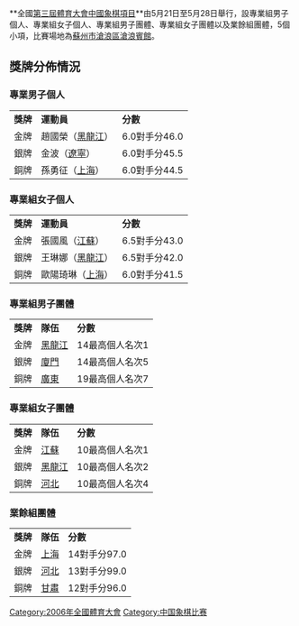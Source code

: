 **全國[第三屆體育大會](../Page/第三屆全國體育大會.md "wikilink")[中國象棋項目](https://zh.wikipedia.org/wiki/中國象棋 "wikilink")**由5月21日至5月28日舉行，設專業組男子個人、專業組女子個人、專業組男子團體、專業組女子團體以及業餘組團體，5個小項，比賽場地為[蘇州市滄浪區滄浪賓館](https://zh.wikipedia.org/wiki/蘇州市滄浪區滄浪賓館 "wikilink")。

## 獎牌分佈情況

### 專業男子個人

|        |                                                          |            |
| ------ | -------------------------------------------------------- | ---------- |
| **獎牌** | **運動員**                                                  | **分數**     |
| 金牌     | 趙國榮（[黑龍江](https://zh.wikipedia.org/wiki/黑龍江 "wikilink")） | 6.0對手分46.0 |
| 銀牌     | 金波（[遼寧](https://zh.wikipedia.org/wiki/遼寧 "wikilink")）    | 6.0對手分45.5 |
| 銅牌     | 孫勇征（[上海](https://zh.wikipedia.org/wiki/上海 "wikilink")）   | 6.0對手分44.5 |

### 專業組女子個人

|        |                                                          |            |
| ------ | -------------------------------------------------------- | ---------- |
| **獎牌** | **運動員**                                                  | **分數**     |
| 金牌     | 張國風（[江蘇](https://zh.wikipedia.org/wiki/江蘇 "wikilink")）   | 6.5對手分43.0 |
| 銀牌     | 王琳娜（[黑龍江](https://zh.wikipedia.org/wiki/黑龍江 "wikilink")） | 6.5對手分42.0 |
| 銅牌     | 歐陽琦琳（[上海](https://zh.wikipedia.org/wiki/上海 "wikilink")）  | 6.0對手分41.5 |

### 專業組男子團體

|        |                                                     |           |
| ------ | --------------------------------------------------- | --------- |
| **獎牌** | **隊伍**                                              | **分數**    |
| 金牌     | [黑龍江](https://zh.wikipedia.org/wiki/黑龍江 "wikilink") | 14最高個人名次1 |
| 銀牌     | [廈門](https://zh.wikipedia.org/wiki/廈門 "wikilink")   | 14最高個人名次5 |
| 銅牌     | [廣東](https://zh.wikipedia.org/wiki/廣東 "wikilink")   | 19最高個人名次7 |

### 專業組女子團體

|        |                                                     |           |
| ------ | --------------------------------------------------- | --------- |
| **獎牌** | **隊伍**                                              | **分數**    |
| 金牌     | [江蘇](https://zh.wikipedia.org/wiki/江蘇 "wikilink")   | 10最高個人名次1 |
| 銀牌     | [黑龍江](https://zh.wikipedia.org/wiki/黑龍江 "wikilink") | 10最高個人名次2 |
| 銅牌     | [河北](https://zh.wikipedia.org/wiki/河北 "wikilink")   | 10最高個人名次4 |

### 業餘組團體

|        |                                                   |           |
| ------ | ------------------------------------------------- | --------- |
| **獎牌** | **隊伍**                                            | **分數**    |
| 金牌     | [上海](https://zh.wikipedia.org/wiki/上海 "wikilink") | 14對手分97.0 |
| 銀牌     | [河北](https://zh.wikipedia.org/wiki/河北 "wikilink") | 13對手分99.0 |
| 銅牌     | [甘肅](https://zh.wikipedia.org/wiki/甘肅 "wikilink") | 12對手分96.0 |

[Category:2006年全國體育大會](https://zh.wikipedia.org/wiki/Category:2006年全國體育大會 "wikilink")
[Category:中国象棋比赛](https://zh.wikipedia.org/wiki/Category:中国象棋比赛 "wikilink")